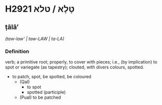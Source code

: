 # H2921 טָלָא / טלא

## ṭâlâʼ

_(taw-law' | taw-LAW | ta-LA)_

### Definition

verb; a primitive root; properly, to cover with pieces; i.e., (by implication) to spot or variegate (as tapestry); clouted, with divers colours, spotted.

- to patch, spot, be spotted, be coloured
    - (Qal)
        - to spot
        - spotted (participle)
    - (Pual) to be patched
